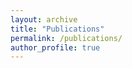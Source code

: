 ```yaml
---
layout: archive
title: "Publications"
permalink: /publications/
author_profile: true
---
```



<style type="text/css"> .bibbase_note { color: blue;} .note { color: green; font-style: italic; } </style> <script src="https://bibbase.org/show?bib=https://raw.githubusercontent.com/jcolan/jcolan.github.io/master/files/biblio.bib&jsonp=1&css=https://raw.githubusercontent.com/jcolan/jcolan.github.io/master/files/bibbase.css&group0=custom_type&folding=0&nocache=1"></script>

 <!-- <script src="https://bibbase.org/show?bib=https://raw.githubusercontent.com/jcolan/jcolan.github.io/master/files/biblio.bib&group0=custom_type&jsonp=1"></script>  -->
